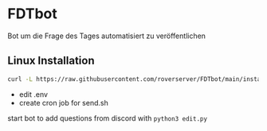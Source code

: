 # FDTbot

Bot um die Frage des Tages automatisiert zu veröffentlichen

## Linux Installation

```sh
curl -L https://raw.githubusercontent.com/roverserver/FDTbot/main/install.sh | sh
```

- edit .env
- create cron job for send.sh

start bot to add questions from discord with `python3 edit.py`
